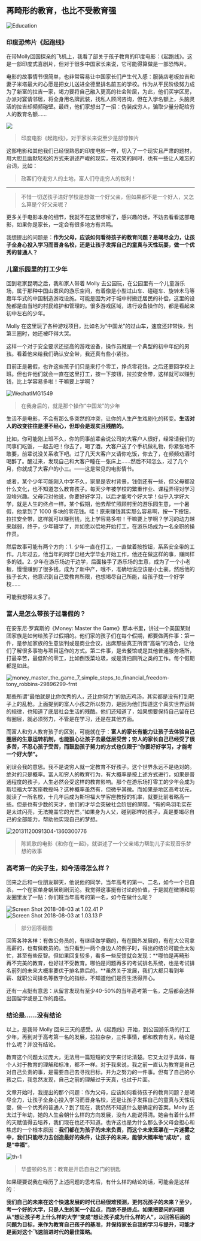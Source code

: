 ## 再畸形的教育，也比不受教育强

![Education](https://i.imgur.com/4x1A6as.jpg)

### 印度恐怖片《起跑线》

在带Molly回国探亲的飞机上，我看了部关于孩子教育的印度电影：《起跑线》。这是一部印度式喜剧片，但对于很多中国家长来说，它可能得算做是一部恐怖片。

电影的故事情节很简单，也非常容易让中国家长们产生代入感：服装店老板拉吉和妻子米塔最大的心愿是把女儿送进全德里排名前五的学校。作为从平民阶级努力成为了新富的拉吉一家，竭力要将自己融入更高的社会阶层，为此，他们买学区房，办派对宴请邻居，将全身用名牌武装，找私人顾问咨询，但在入学名额上，头脑灵活的拉吉却频频碰壁。最终，他们家想出了一招：伪装成穷人，骗取少量分配给穷人的教育名额……

![](https://i.imgur.com/ezBpjDZ.jpg)

> 印度电影《起跑线》，对于家长来说至少是部惊悚片

这部电影和其他我们已经很熟悉的印度电影一样，切入了一个现实且严肃的题材，用大胆且幽默轻松的方式来讲述严峻的现实，在欢笑的同时，也有一些让人难忘的台词，比如：

> 政客们夺走穷人的土地，富人们夺走穷人的权利！
***
> 不惜一切送孩子进好学校是想做一个好父亲，但如果都不是一个好人，又怎么算是个好父亲呢？

更多关于电影本身的细节，我就不在这里啰嗦了，感兴趣的话，不妨去看看这部电影，如果你是家长，一定会有很多地方有共鸣。

我想提出的问题是：**作为父母，应该如何看待孩子的教育问题？是竭尽全力，让孩子全身心投入学习而晋身名校，还是让孩子发挥自己的童真与天性玩耍，做一个优秀的普通人？**

### 儿童乐园里的打工少年

回到老家昆明之后，我和家人带着 Molly 去公园玩，在公园里有一个儿童游乐场，属于那种中国山寨风的游乐空间，有着像是小型过山车、碰碰车、旋转木马等嘉年华式的中国制造游戏设施。可能是因为对于城中村搬迁居民的补偿，这里的设施都是由当地的村民维护和管理的。很多游戏区域，进行设备操作的，都是看起来初中左右的少年。

Molly 在这里玩了各种游戏项目，比如名为“中国龙”的过山车，速度还非常快，到第三圈时，她还被吓得大哭。

这样一个对于安全要求还挺高的游戏设备，操作员就是一个典型的初中年纪的男孩。看着他来给我们确认安全带，我还真有些小紧张。

目前正是暑假，也许这些孩子们只是来打个零工，挣点零花钱，之后还要回学校上班。但也许他们就会一直在这里打工，按一下按钮，拉拉安全带，这样就可以赚到钱，比上学容易多啦！干嘛要上学啊？

![WechatIMG1549](https://i.imgur.com/dXy5wHq.jpg)

> 在我身后的，就是那个操作“中国龙”的少年

生活不是电影，不会有那么多突然的冲突，让你的人生产生戏剧化的转变。**生活对人的改变往往是漫不经心，但却会是现实且残酷的。**

比如，你可能刚上班不久，你的同事前辈会说公司的大客户人很好，经常请我们的同事们吃饭，一起去吧！你去了，喝了酒，大客户送了个手机做礼物，你紧张地不敢要，前辈说没关系收下吧。过了几天大客户又请你吃饭，你去了，在频频劝酒时喝醉了。醒过来，发现自己和大客户睡在一张床上……然后不知怎么，过了几个月，你就成了大客户的小三。——这是常见的电影情节。

或者，某个少年可能刚入中学不久，家里是农村背景，钱倒还有一些，但父母都没什么文化，也不知道怎么教育孩子。每天少年被学校的繁重作业、课程弄得对学习没啥兴趣。父母只对他说，你要好好学习，以后才能考个好大学！似乎入学好大学，就是人生的终点一样。某个假期，他去帮忙照顾村里的游乐园生意，一个暑假，他拿到了 1000 多块的零花钱。哇！原来赚钱其实那么容易啊，按一下按钮，拉拉安全带，这样就可以赚到钱，比上学容易多啦！干嘛要上学啊？学习的动力越来越弱，终于，少年辍学了，并如愿以偿地开始打工，在游乐场成为一名全职的操作员。

然后故事可能有两个方向：1. 少年一直在打工，一直做着按按钮，系系安全带的工作。几年过去，他当年的同学已经大学毕业开始工作，他还在做这样的事，赚同样多的钱。2. 少年在游乐场边干边学，后面接手了游乐场的生意，成为了一个小老板，慢慢赚到了很多钱，成为了新中产，哦不，准确地说应该是小土豪。然后他的孩子长大，他意识到自己受教育所限，也想竭尽自己所能，给孩子找一个好学校……

可能我想得太多了。

### 富人是怎么带孩子过暑假的？

在安东尼·罗宾斯的《Money: Master the Game》那本书里，讲过一个美国某财团家族是如何给孩子过假期的。他们家的孩子们在每个假期，都要做两件事：第一件，是参加家族的生意谈判或是商业会议，出席那些真正所谓“高端”的场合，让他们了解很多事物与项目运作的方式。第二件事，是去餐馆或是其他普通服务场所，打最辛苦，最低阶的零工，比如倒饭菜垃圾，或是清扫厕所之类的工作。每个假期都是如此。

![money_master_the_game_7_simple_steps_to_financial_freedom-tony_robbins-29896299-frnt](https://i.imgur.com/ubdsbUF.jpg)

那些所谓“最怕就是比你优秀的人，还比你努力”的励志鸡汤，其实都是没有打到靶子上的乱枪。上面提到的富人小孩之所以努力，是因为他们知道这个真实世界运转的规律，也知道了底层社会生活的残酷。他们还知道了，如果想要保持自己留在已有圈层，就必须努力，不管是在学习，还是在其他方面。

而富人和穷人教育孩子的区别，可能就在于：**富人的家长有能力让孩子去体验自己圈层的生意运转机制，也能狠心让孩子去最低层受苦；穷人的家长自己已经受了很多苦，不忍心孩子受苦，而鼓励孩子努力的方式也仅限于“你要好好学习，才能考一个好大学”。**

别误会我的意思。我不是说穷人就一定教育不好孩子。这个世界永远不是绝对的。绝对的只是概率。富人和穷人的教育行为，有大概率是按上述方式进行，如果是普通程度的孩子，人生必然会受这样的教育影响。那个在游乐场打零工的少年会成为斯坦福大学客座教授吗？这种概率虽然有，但微乎其微。而如果是地区高考状元，就读了一所名校，十几年后成为斯坦福大学客座教授的机率，就要比前者略高一些。但是也有少数的天才，他们的才华会突破社会阶层的屏障。“有的鸟羽毛实在是太过闪亮，无法掩盖它的光芒。”如果身为人父，碰到那样的孩子，真是要竭尽自己的全部能力，帮助他实现自己的梦想。

![20131120091304-1360300776](https://i.imgur.com/yvvAWJT.jpg)

> 陈凯歌的电影《和你在一起》，就讲述了一个父亲竭力帮助儿子实现音乐梦想的故事

### 高考第一的尖子生，如今活得怎么样？

回来之后和一位朋友聊天，他说他的同学，当年高考的第一、二名，如今一个已自杀，一个在家单身蜗居刷剧沉沦。我觉得这事挺有讨论的价值，于是就在微博和朋友圈里发了一贴：你们班当年高考的第一名，如今在做什么呢？

![Screen Shot 2018-08-03 at 1.02.41 P](https://i.imgur.com/7m2Tn9t.jpg)
![Screen Shot 2018-08-03 at 1.03.13 P](https://i.imgur.com/YKy8ACu.jpg)

> 部分回答截图

回答各种各样：有做公务员的，有继续做学霸的，有在国外发展的，有在大公司拿高薪的，也有做教员的。当只看到一两个身边人的例子时，得出的结论可能会太匆忙，甚至有些反智。但如果回复较多，看多一些反馈就会发现：**​哪怕是再畸形再不完美的教育，也好过不受教育。哪怕是问题再多的考试排名系统，也是考试排名前列的未来大概率要优于排名靠后的。**虽然关于发展，我们大都只看到年薪、就职公司排名等数字化的指标，不知道他们是否生活得开心。

还有一点挺有意思：从留言发现有至少40-50%的当年高考第一名，之后都会选择出国留学或是工作的路径。

### 结论是……没有结论

以上，是我带 Molly 回来三天的感受。从《起跑线》开始，到公园游乐场的打工少年，再到对于高考第一名的发展，拉拉杂杂，三件事情，都和教育有关。结论是什么呢？并没有结论。

教育这个问题太过庞大，无法用一篇短短的文字来讨论清楚。它又太过于具体，每个人对于教育的理解和标准，都不一样。对于我来说，我之前一直认为教育是自己对自己负责的事，是需要自己去寻找目标，并为之努力的一件事。但有了自己的小孩之后，我忽然发现，自己之前的理解过于天真，也过于片面。

文章开始时，我提出的那个问题：作为父母，应该如何看待孩子的教育问题？是竭尽全力，让孩子全身心投入学习而晋身名校，还是让孩子发挥自己的童真与天性玩耍，做一个优秀的普通人？到了现在，我仍然不知道什么是确定的答案。Molly 还太过于年幼，她的人生会朝什么样的方向发展，没有人能说得清。她会有着什么样的天赋值得去培养，我们现在也还不知道。也许这也是为什么那么多父母会担心和焦虑的一个根本原因：**我们都在为孩子的未来负责，而这个未来笼罩在一片迷雾之中，我们只能尽力去创造最好的条件，让孩子的未来，能够大概率地“成功”，或是“幸福”**。

![th-1](https://i.imgur.com/mdzIQmR.jpg)

> 华盛顿的名言：教育是开启自由之门的钥匙

如果硬要说我在经历了上述问题的思考后，有什么样的结论的话，可能会是这样的：

**我们自己的未来在这个快速发展的时代已经很难预测，更何况孩子的未来？至少，考一个好的大学，只是人生的某一个起点，而绝不是终点。如果把要问的问题从“想让孩子考上什么样的大学”变成“想让孩子成为什么样的人”，以回答后面的问题为目标，来作为教育自己孩子的基准，并保持家长自我的学习与提升，可能才是面对这个飞速前进时代的最佳策略。**